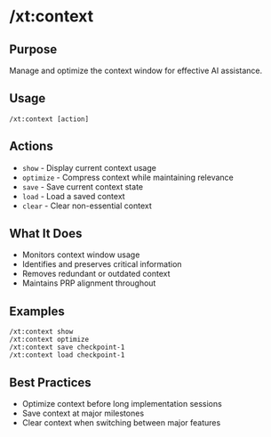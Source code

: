 # /xt:context

## Purpose
Manage and optimize the context window for effective AI assistance.

## Usage
```
/xt:context [action]
```

## Actions
- `show` - Display current context usage
- `optimize` - Compress context while maintaining relevance
- `save` - Save current context state
- `load` - Load a saved context
- `clear` - Clear non-essential context

## What It Does
- Monitors context window usage
- Identifies and preserves critical information
- Removes redundant or outdated context
- Maintains PRP alignment throughout

## Examples
```
/xt:context show
/xt:context optimize
/xt:context save checkpoint-1
/xt:context load checkpoint-1
```

## Best Practices
- Optimize context before long implementation sessions
- Save context at major milestones
- Clear context when switching between major features